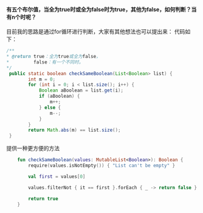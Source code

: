 #### 有五个布尔值，当全为true时或全为false时为true，其他为false，如何判断？当有n个时呢？

目前我的思路是通过for循环进行判断，大家有其他想法也可以提出来：
代码如下：

```java
/**
* @return true：全为true或全为false，
*         false：有一个不同时。
*/
 public static boolean checkSameBoolean(List<Boolean> list) {
        int m = 0;
        for (int i = 0; i < list.size(); i++) {
            Boolean aBoolean = list.get(i);
            if (aBoolean) {
                m++;
            } else {
                m--;
            }
        }
        return Math.abs(m) == list.size();
 }
```



提供一种更方便的方法

```kotlin
    fun checkSameBoolean(values: MutableList<Boolean>): Boolean {
        require(values.isNotEmpty()) { "List can't be empty" }

        val first = values[0]

        values.filterNot { it == first }.forEach { _ -> return false }

        return true
    }
```